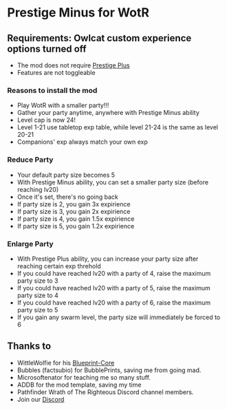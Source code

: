 # Prestige Minus for WotR
## Requirements: Owlcat custom experience options turned off
- The mod does not require [Prestige Plus](https://github.com/YLMstring/Prestige-Plus)
- Features are not toggleable
### Reasons to install the mod
- Play WotR with a smaller party!!!
- Gather your party anytime, anywhere with Prestige Minus ability
- Level cap is now 24!
- Level 1-21 use tabletop exp table, while level 21-24 is the same as level 20-21
- Companions' exp always match your own exp
### Reduce Party
- Your default party size becomes 5
- With Prestige Minus ability, you can set a smaller party size (before reaching lv20)
- Once it's set, there's no going back
- If party size is 2, you gain 3x expirience
- If party size is 3, you gain 2x expirience
- If party size is 4, you gain 1.5x expirience
- If party size is 5, you gain 1.2x expirience
### Enlarge Party
- With Prestige Plus ability, you can increase your party size after reaching certain exp threhold
- If you could have reached lv20 with a party of 4, raise the maximum party size to 3
- If you could have reached lv20 with a party of 5, raise the maximum party size to 4
- If you could have reached lv20 with a party of 6, raise the maximum party size to 5
- If you gain any swarm level, the party size will immediately be forced to 6

## Thanks to  
-   WittleWolfie for his [Blueprint-Core](https://wittlewolfie.github.io/WW-Blueprint-Core/index.html)
-   Bubbles (factsubio) for BubblePrints, saving me from going mad.
-   Microsoftenator for teaching me so many stuff.
-   ADDB for the mod template, saving my time   
-   Pathfinder Wrath of The Righteous Discord channel members.
-   Join our [Discord](https://discord.com/invite/wotr)
